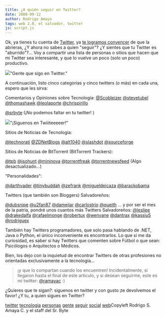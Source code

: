 ```yaml
---
title: ¿A quién seguir en Twitter?
date: 2008-09-12
author: Rodrigo Amaya
tags: web 2.0, el salvador, twitter
js: script.js
---
```


Ok, ya tienes tu cuenta de [Twitter](http://twitter.com/), ya [te logramos convencer](http://www.srbyte.com/2008/09/y-para-qu-te-puede-servir-twitter.html) de que la abrieras, ¿Y ahora no sabes a quien "seguir"? ¿Y sientes que tu
      Twitter es "aburrido"?... Voy a compartir una lista de personas o sitios que hacen que mi
      Twitter sea interesante, y que lo vuelve un poco (solo un poco) productivo.

[![](http://1.bp.blogspot.com/_ayvorITawE4/SMpxRLIcC4I/AAAAAAAABPo/q9R9izgtvYY/s200/Aquiensigo.twitter.ramayac.png)](http://1.bp.blogspot.com/_ayvorITawE4/SMpxRLIcC4I/AAAAAAAABPo/q9R9izgtvYY/s1600-h/Aquiensigo.twitter.ramayac.png)"Gente que sigo en
      Twitter."

A continuación, listo cinco
      categorías y cinco twitters (o más) en cada una, espero que les sirva:

Comentarios y Opiniones sobre
      Tecnología:
[@Scobleizer](http://twitter.com/Scobleizer)
[@stevetubel](http://twitter.com/steverubel)
[@thomashawk](http://twitter.com/thomashawk)
[@leolaporte](http://twitter.com/leolaporte)
[@chrispirillo](http://twitter.com/chrispirillo)

[@srbyte](http://twitter.com/srbyte) (¡No podemos faltar en tu twitter!
      )

[![](http://2.bp.blogspot.com/_ayvorITawE4/SMp1bMDV0LI/AAAAAAAABPw/YA6qssvqX3M/s320/srbyte.twitter.png)](http://2.bp.blogspot.com/_ayvorITawE4/SMp1bMDV0LI/AAAAAAAABPw/YA6qssvqX3M/s1600-h/srbyte.twitter.png)"¡Siguenos en
      Twiiiteeeeer!"

Sitios de Noticias de Tecnología:

[@technorati](http://twitter.com/technorati)
[@ZDNetBlogs](http://twitter.com/ZDNetBlogs)
[@alt1040](http://twitter.com/alt1040)
[@slashdot](http://twitter.com/slashdot)
[@sourceforge](http://twitter.com/sourceforge)

Sitios de Noticias de BitTorrent (BitTorrent
      Trackers):

[@tpb](http://twitter.com/tpb)
[@isohunt](http://twitter.com/isohunt)
[@mininova](http://twitter.com/mininova)
[@torrentfreak](http://twitter.com/torrentfreak)
[@torrentnewsfeed](http://twitter.com/torrentnewsfeed) (Algo
      desactualizado...)

"Personalidades":

[@darthvader](http://twitter.com/darthvader)
[@tinybuddah](http://twitter.com/tinybuddah)
[@zefrank](http://twitter.com/zefrank)
[@migueldeicaza](http://twitter.com/migueldeicaza)
[@barackobama](http://twitter.com/BarakObama)

Twitters (que también son Bloggers)
      Salvadoreños:

[@dubsnipe](http://twitter.com/dubsnipe)
[@u2fan87](http://twitter.com/u2fan87)
[@damejiar](http://twitter.com/damejiar)
[@carlostrio](http://twitter.com/carlostrio)
[@queith](http://twitter.com/queith)
... y por ser el mes de la patria, pondré unos cuantos más Twitters
      Salvadoreños:
[@lesliee](http://twitter.com/lesliee)
[@drakedalfa](http://twitter.com/drakedalfa)
[@rafaelmonge](http://twitter.com/rafaelmonge)
[@robertux](http://twitter.com/robertux)
[@wenvane](http://twitter.com/wenvane)
[@dantrax](http://twitter.com/dantrax)
[@kassiu5](http://twitter.com/kassiu5)
[@rodriguex](http://twitter.com/rodriguex)

También hay
      Twitters programadores, que solo pasa hablando de .NET, Java o Python, el único inconveniente
      es encontrarlos. Lo que si me da curiosidad, es saber si hay Twitters que comenten sobre
      Fútbol o que sean: Psicólogos o Arquitectos o Médicos.

Bien, los dejo
      con la inquietud de encontrar Twitters de otras profesiones no orientadas exclusivamente a la
      tecnología...
> ¡y que lo compartan cuando los
> encuentren!
Incidentalmente, si llegaron hasta el final de este articulo, y
      si desean seguirme, este es mi twitter: [@ramayac](http://twitter.com/ramayac) :)

¿Quieres que
      te sigan?: siguenos en twitter y con gusto ¡te devolvemos el favor!
¿Y tu, a quien
      sigues en Twitter?

[twitter](http://www.blogalaxia.com/tags/twitter) [tecnologia](http://www.blogalaxia.com/tags/tecnologia) [personas](http://www.blogalaxia.com/tags/personas) [gente](http://www.blogalaxia.com/tags/gente) [seguir](http://www.blogalaxia.com/tags/seguir) [social](http://www.blogalaxia.com/tags/social) [web](http://www.blogalaxia.com/tags/web)Copyleft Rodrigo S. Amaya C.
      y el staff del Sr. Byte